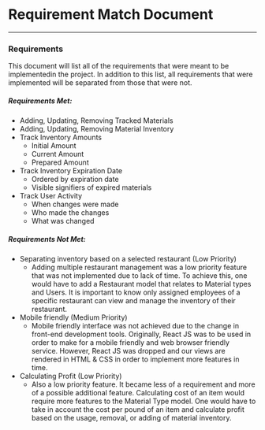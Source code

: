 # Requirement Match Document
----
### Requirements
This document will list all of the requirements that were meant to be implementedin the project. In addition to this list, all requirements that were implemented will be separated from those that were not. 

##### Requirements Met:
- Adding, Updating, Removing Tracked Materials
- Adding, Updating, Removing Material Inventory
- Track Inventory Amounts
  - Initial Amount
  - Current Amount
  - Prepared Amount
- Track Inventory Expiration Date
   - Ordered by expiration date
   - Visible signifiers of expired materials
- Track User Activity
   - When changes were made
   - Who made the changes
   - What was changed

##### Requirements Not Met:
- Separating inventory based on a selected restaurant (Low Priority)
   - Adding multiple restaurant management was a low priority feature that was not implemented due to lack of time.
    To achieve this, one would have to add a Restaurant model that relates to Material types and Users. It is important to know only assigned employees of a specific restaurant can view and manage the inventory of their restaurant. 
- Mobile friendly (Medium Priority)
   - Mobile friendly interface was not achieved due to the change in front-end development tools. Originally, React JS was to be used in order to make for a mobile friendly and web browser friendly service. However, React JS was dropped and our views are rendered in HTML & CSS in order to implement more features in time. 
- Calculating Profit (Low Priority)
  - Also a low priority feature. It became less of a requirement and more of a possible additional feature. Calculating cost of an item would require more features to the Material Type model. One would have to take in account the cost per pound of an item and calculate profit based on the usage, removal, or adding of material inventory.  